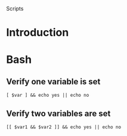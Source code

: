 Scripts

# Introduction

# Bash
## Verify one variable is set

```
[ $var ] && echo yes || echo no
```

## Verify two variables are set

```
[[ $var1 && $var2 ]] && echo yes || echo no
```

